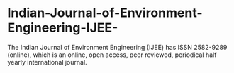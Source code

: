# Indian-Journal-of-Environment-Engineering-IJEE-
The Indian Journal of Environment Engineering (IJEE) has ISSN 2582-9289 (online), which is an online, open access, peer reviewed, periodical half yearly international journal. 
